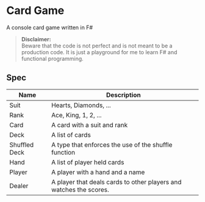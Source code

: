 ﻿# Card Game

A console card game written in F#

> **Disclaimer:**\
> Beware that the code is not perfect and is not meant to be a production code.
> It is just a playground for me to learn F# and functional programming.

## Spec

| Name          | Description                                                        |
|---------------|--------------------------------------------------------------------|
| Suit          | Hearts, Diamonds, ...                                              |
| Rank          | Ace, King, 1, 2, ...                                               |
| Card          | A card with a suit and rank                                        |
| Deck          | A list of cards                                                    |
| Shuffled Deck | A type that enforces the use of the shuffle function               |
| Hand          | A list of player held cards                                        |
| Player        | A player with a hand and a name                                    |
| Dealer        | A player that deals cards to other players and watches the scores. |

```mermaid

```
